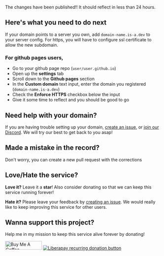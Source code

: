 The changes have been published!! It should reflect in less than 24 hours.

## Here's what you need to do next
If your domain points to a server you own, add `domain-name.is-a.dev` to your server config. For https, you will have to configure ssl certificate to allow the new subdomain.

### For github pages users,
* Go to your github page repo (`user/user.github.io`)
* Open up the **settings** tab
* Scroll down to the **Github pages** section
* In the **Custom domain** text input, enter the domain you registered (`domain-name.is-a.dev`)
* Check the **Enforce HTTPS** checkbox below the input
* Give it some time to reflect and you should be good to go

## Need help with your domain?
If you are having trouble setting up your domain, [create an issue](https://github.com/is-a-dev/register/issues/new/choose), or [join our Discord](https://discord.gg/rT8xcmQSBu). We will try our best to get back to you asap!

## Made a mistake in the record?
Don't worry, you can create a new pull request with the corrections

## Love/Hate the service?
**Love it?** Leave it a **star**! Also consider donating so that we can keep this service running forever!

**Hate it?** Please leave your feedback by [creating an issue](https://github.com/is-a-dev/register/issues/new/choose). We would really like to keep improving this service for other users.

## Wanna support this project?

Help me in my mission to keep this service alive forever by donating!

<a href="https://www.buymeacoffee.com/phenax" target="_blank"><img src="https://cdn.buymeacoffee.com/buttons/default-orange.png" alt="Buy Me A Coffee" height="28" width="119"></a> <a href="https://liberapay.com/phenax" target="_blank"><img src="https://img.shields.io/badge/liberapay-donate-yellow.svg?style=for-the-badge" alt="Liberapay recurring donation button" /></a>
